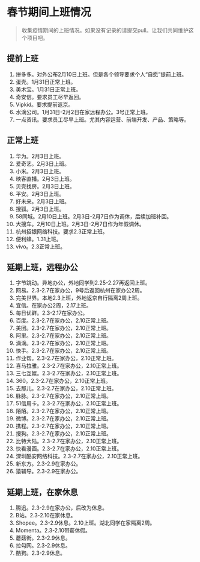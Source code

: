 # 春节期间上班情况

> 收集疫情期间的上班情况。如果没有记录的请提交pull。让我们共同维护这个项目吧。

## 提前上班

1. 拼多多。对外公布2月10日上班。但是各个领导要求个人“自愿”提前上班。
2. 蛋壳。1月31日正常上班。
3. 美术宝。1月31日正常上班。
4. 奇安信。要求员工尽早返回。
5. Vipkid。要求提前返京。
6. 水滴公司。1月31日-2月2日在家远程办公。3号正常上班。
7. 一点资讯。要求员工尽早上班。尤其内容运营、前端开发、产品、策略等。

## 正常上班

1. 华为。2月3日上班。
2. 爱奇艺。2月3日上班。
3. 小米。2月3日上班。
4. 映客直播。2月3日上班。
5. 贝壳找房。2月3日上班。
6. 平安。2月3日上班。
7. 好未来。2月3日上班。
8. 搜狐。2月3日上班。
9. 58同城。2月10日上班。2月3日-2月7日作为调休，后续加班补回。
10. 大搜车。2月10日上班。2月3日-2月7日作为年假调休。
11. 杭州招银网络科技。要求2.3正常上班。
12. 便利蜂。1.31上班。
13. vivo。2.3正常上班。

## 延期上班，远程办公

1. 字节跳动。异地办公，外地同学到2.25-2.27再返回上班。
2. 网易。2.3-2.7在家办公，9号后返回杭州在家办公2周。
3. 完美世界。本地2.3上班，外地返京自行隔离2周上班。
4. 宜信。在家办公2周，2.17上班。
5. 每日优鲜。2.3-2.17在家办公。
6. 百度。2.3-2.7在家办公，2.10正常上班。
7. 美团。2.3-2.7在家办公，2.10正常上班。
8. 阿里。2.3-2.7在家办公，2.10正常上班。
9. 滴滴。2.3-2.7在家办公，2.10正常上班。
10. 快手。2.3-2.7在家办公，2.10正常上班。
11. 作业帮。2.3-2.7在家办公，2.10正常上班。
12. 喜马拉雅。2.3-2.7在家办公，2.10正常上班。
13. 三七互娱。2.3-2.7在家办公，2.10正常上班。
14. 360。2.3-2.7在家办公，2.10正常上班。
15. 去那儿。2.3-2.7在家办公，2.10正常上班。
16. 脉脉。2.3-2.7在家办公，2.10正常上班。
17. 51信用卡。2.3-2.7在家办公，2.10正常上班。
18. 陌陌。2.3-2.7在家办公，2.10正常上班。
19. 微博。2.3-2.7在家办公，2.10正常上班。
20. 携程。2.3-2.7在家办公，2.10正常上班。
21. 搜狗。2.3-2.7在家办公，2.10正常上班。
22. 比特大陆。2.3-2.7在家办公，2.10正常上班。
23. 快看漫画。2.3-2.7在家办公，2.10正常上班。
24. 深圳酷安网络科技。2.3-2.7在家办公，2.10正常上班。
25. 新东方。2.3-2.9在家办公。
26. 猿辅导。2.3-2.9在家办公。

## 延期上班，在家休息

1. 腾迅。2.3-2.9在家办公，后改为休息。
2. B站。2.3-2.10在家休息。
3. Shopee。2.3-2.9休息。2.10上班。湖北同学在家隔离2周。
4. Momenta。2.3-2.10带薪休假。
5. 蘑菇街。2.3-2.9休息。
6. 拉勾网。2.3-2.9休息。
7. 酷狗。2.3-2.9休息。
